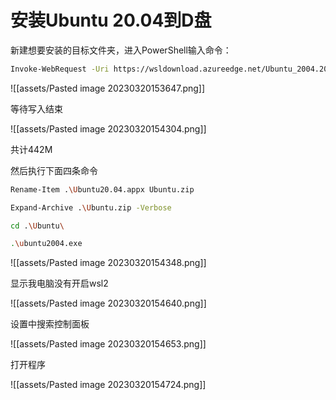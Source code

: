 # 安装Ubuntu 20.04到D盘

新建想要安装的目标文件夹，进入PowerShell输入命令：

```bash
Invoke-WebRequest -Uri https://wsldownload.azureedge.net/Ubuntu_2004.2020.424.0_x64.appx -OutFile Ubuntu20.04.appx -UseBasicParsing
```

![[assets/Pasted image 20230320153647.png]]

等待写入结束

![[assets/Pasted image 20230320154304.png]]

共计442M

然后执行下面四条命令

```bash
Rename-Item .\Ubuntu20.04.appx Ubuntu.zip

Expand-Archive .\Ubuntu.zip -Verbose

cd .\Ubuntu\

.\ubuntu2004.exe
```

![[assets/Pasted image 20230320154348.png]]

显示我电脑没有开启wsl2

![[assets/Pasted image 20230320154640.png]]

设置中搜索控制面板

![[assets/Pasted image 20230320154653.png]]

打开程序

![[assets/Pasted image 20230320154724.png]]